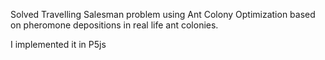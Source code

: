 Solved Travelling Salesman problem using Ant Colony Optimization based on pheromone depositions in real life ant colonies.

I implemented it in P5js
